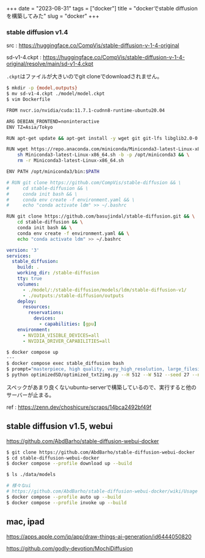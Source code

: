+++
date = "2023-08-31"
tags = ["docker"]
title = "dockerでstable diffusionを構築してみた"
slug = "docker"
+++


### stable diffusion v1.4

src :  https://huggingface.co/CompVis/stable-diffusion-v-1-4-original

sd-v1-4.ckpt : https://huggingface.co/CompVis/stable-diffusion-v-1-4-original/resolve/main/sd-v1-4.ckpt

`.ckpt`はファイルが大きいのでgit cloneでdownloadされません。

```sh
$ mkdir -p {model,outputs}
$ mv sd-v1-4.ckpt ./model/model.ckpt
$ vim Dockerfile
```

```sh
FROM nvcr.io/nvidia/cuda:11.7.1-cudnn8-runtime-ubuntu20.04

ARG DEBIAN_FRONTEND=noninteractive
ENV TZ=Asia/Tokyo

RUN apt-get update && apt-get install -y wget git git-lfs libglib2.0-0 libsm6 libxrender1 libxext-dev

RUN wget https://repo.anaconda.com/miniconda/Miniconda3-latest-Linux-x86_64.sh && \
    sh Miniconda3-latest-Linux-x86_64.sh -b -p /opt/miniconda3 && \
    rm -r Miniconda3-latest-Linux-x86_64.sh

ENV PATH /opt/miniconda3/bin:$PATH

# RUN git clone https://github.com/CompVis/stable-diffusion && \
#     cd stable-diffusion && \
#     conda init bash && \
#     conda env create -f environment.yaml && \
#     echo "conda activate ldm" >> ~/.bashrc

RUN git clone https://github.com/basujindal/stable-diffusion.git && \
    cd stable-diffusion && \
    conda init bash && \
    conda env create -f environment.yaml && \
    echo "conda activate ldm" >> ~/.bashrc
```

```yml:compose.yml
version: '3'
services:
  stable_diffusion:
    build: .
    working_dir: /stable-diffusion
    tty: true
    volumes:
      - ./model/:/stable-diffusion/models/ldm/stable-diffusion-v1/
      - ./outputs:/stable-diffusion/outputs
    deploy:
      resources:
        reservations:
          devices:
            - capabilities: [gpu]
    environment: 
      - NVIDIA_VISIBLE_DEVICES=all
      - NVIDIA_DRIVER_CAPABILITIES=all
```

```sh
$ docker compose up
---
$ docker compose exec stable_diffusion bash
$ prompt="masterpiece, high quality, very_high_resolution, large_filesize, full color, little girl, simple white onepice"
$ python optimizedSD/optimized_txt2img.py --H 512 --W 512 --seed 27 --n_iter 2 --n_samples 1 --ddim_steps 5 --prompt $prompt
```

スペックがあまり良くないubuntu-serverで構築しているので、実行すると他のサーバーが止まる。

ref : https://zenn.dev/choshicure/scraps/14bca2492bf49f

## stable diffusion v1.5, webui

https://github.com/AbdBarho/stable-diffusion-webui-docker

```sh
$ git clone https://github.com/AbdBarho/stable-diffusion-webui-docker
$ cd stable-diffusion-webui-docker
$ docker compose --profile download up --build

$ ls ./data/models

# 様々なui
# https://github.com/AbdBarho/stable-diffusion-webui-docker/wiki/Usage
$ docker compose --profile auto up --build
$ docker compose --profile invoke up --build
```


## mac, ipad

https://apps.apple.com/jp/app/draw-things-ai-generation/id6444050820

https://github.com/godly-devotion/MochiDiffusion
